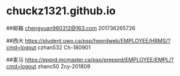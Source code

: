 # chuckz1321.github.io


##邮箱
chengyuan960312@163.com
201736265726


##西大
https://student.uwo.ca/psp/heprdweb/EMPLOYEE/HRMS/?cmd=logout
czhan532   Ch-180901


##麦马
https://epprd.mcmaster.ca/psp/prepprd/EMPLOYEE/EMPL/?cmd=logout
zhanc50     Zcy-201809



